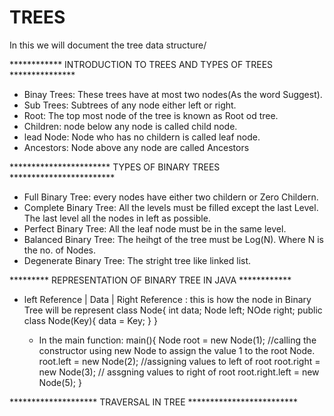 # TREES
In this we will document the tree data structure/

************  INTRODUCTION TO TREES AND TYPES OF TREES ***************

- Binay Trees: These trees have at most two nodes(As the word Suggest).
- Sub Trees: Subtrees of any node either left or right.
- Root: The top most node of the tree is known as Root od tree.
- Children: node below any node is called child node.
- lead Node: Node who has no childern is called leaf node.
- Ancestors: Node above any node are called Ancestors

*********************** TYPES OF BINARY TREES ************************
- Full Binary Tree: every nodes have either two childern or Zero Childern.
- Complete Binary Tree: All the levels must be filled except the last Level. The last level all the nodes in left as possible.
- Perfect Binary Tree: All the leaf node must be in the same level.
- Balanced Binary Tree: The heihgt of the tree must be Log(N). Where N is the no. of Nodes.
- Degenerate Binary Tree: The stright tree like linked list.

********* REPRESENTATION OF BINARY TREE IN JAVA ************

- left Reference | Data | Right Reference : this is how the node in Binary Tree will be represent
  class Node{
    int data;
    Node left;
    NOde right;
  public class Node(Key){
   data = Key;
    }
  }

  - In the main function:
     main(){
      Node root = new Node(1);  //calling the constructor using new Node to assign the value 1 to the root Node.
      root.left = new Node(2);  //assigning values to left of root
      root.right = new Node(3); // assgning values to right of root
      root.right.left = new Node(5); 
    }

******************** TRAVERSAL IN TREE *************************
